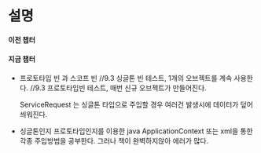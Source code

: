 # 설명 

#### 이전 챕터

#### 지금 챕터
- 프로토타입 빈 과 스코프 빈
    //9.3 싱글톤 빈 테스트, 1개의 오브젝트를 계속 사용한다.
    //9.3 프로토타입빈 테스트, 매번 신규 오브젝트가 만들어진다.

    ServiceRequest 는 싱글톤 타입으로 주입할 경우 여러건 발생시에 데이터가 덮어씌워진다.

- 싱글톤인지 프로토타입인지를 이용한 java ApplicationContext 또는 xml을 통한 각종 주입방법을 공부한다.
  그러나 책이 완벽하지않아 에러가 많다.